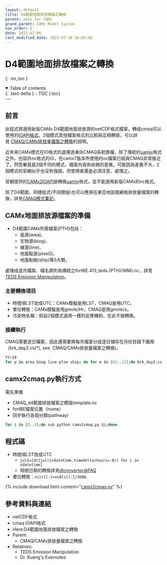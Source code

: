 ```yaml
---
layout: default
title: D4範圍地面排放檔案之轉換
parent: emis for CAMx
grand_parent: CAMx Model System
nav_order: 5
date: 2022-07-06
last_modified_date: 2022-07-18 16:02:02
---
```


# D4範圍地面排放檔案之轉換

{: .no_toc }

<details open markdown="block">
  <summary>
    Table of contents
  </summary>
  {: .text-delta }
- TOC
{:toc}
</details>
---

## 前言

此程式將適用新版CAMx D4範圍地面排放源的netCDF格式檔案，轉成cmaq可以使用的[IOAPI格式][ioapi]。2個模式其他檔案格式的比較與互相轉換，可以詳見 [CMAQ/CAMx排放量檔案之轉換](https://sinotec2.github.io/FAQ/2022/07/04/CAMx2IOapi.html)的說明。

近年來CAMx模式在IO格式的選擇逐漸向CMAQ系統靠攏，除了傳統的[uamiv][uamiv]格式之外，也容許nc格式的IO，在camx7版本所使用的nc檔案已經與CMAQ非常接近了。然而畢竟是2個不同的模式，檔案內容有些微的差異。可能因為差異不大，2個模式的官網似乎也沒有強調，但使用者還是必須注意、處理之。

官網提供的[CAMx2IOAPI][camx2ioapi]是轉換[uamiv][uamiv]格式，並不能適用新版CAMx的nc格式。

除了D4範圍，同樣程式(不同模版)也可以應用在東亞地區粗網格排放量檔案的轉換，詳見[CMAQ模式筆記][camx2cmaq@faq]。

## CAMx地面排放源檔案的準備

- D4範圍CAMx所需檔案{PTH}包括：
  - 面源(area)、
  - 生物源(biog)、
  - 線源(line)、
  - 地面點源(ptseG)、
  - 地面船舶(ship)等5大類，

處理成逐月檔案、檔名原則為傳統之fortBE.413_teds.{PTH}{MM}.nc，詳見[TEDS Emission Manipulation](https://sinotec2.github.io/Focus-on-Air-Quality/EmisProc/)。

### 主要轉換項目

- 時間項LST改成UTC：CAMx模擬是用LST，CMAQ是用UTC。
- 單位轉換：CAMx模擬是用gmole/Hr，CMAQ是用gmole/s。
- 污染物名稱：假設2個模式選用一樣的反應機制，在此不做轉換。

### 接續執行

CMAQ需要逐日檔案，因此還需要將每月檔案分成逐日儲存在月份目錄下備用（brk_day2.cs(*), see  CMAQ/CAMx排放量檔案之轉換)。

```bash
YY=19
for p in area biog line ptse ship; do for m in {01..12};do brk_day2.cs ${p}_TWN_3X3.${YY}${m}.nc;done;done
```

## camx2cmaq.py執行方式

需先準備

- CMAQ_d4範圍排放檔案之模版template.nc
- fortBE檔案位置（home）
- 同步執行各個分類(pathway)

```bash
for i in {0..4};do sub python camx2cmaq.py $i;done
```

## 程式碼

- 時間項LST改成UTC
  - `jul2=[dt2jul(i+datetime.timedelta(hours=-8)) for i in sdatetime]`
  - 時間日期的轉換詳見[dtconvertor@FAQ][dtconvertor]
- 單位轉換：`nc[v][:]=nc0[v][:]/3600.`

{% include download.html content="[camx2cmaq.py](https://github.com/sinotec2/cmaq_relatives/blob/master/emis/camx2cmaq.py)" %}

## 參考資料與連結

- netCDF格式
- cmaq IOAPI格式
- Here:D4範圍地面排放檔案之轉換
- Parent:
  - CMAQ/CAMx排放量檔案之轉換
- Relatives:
  - TEDS Emission Manipulation
  - <home>Dr. Kuang's Evernotes

[ioapi]: <https://sinotec2.github.io/Focus-on-Air-Quality/utilities/netCDF/ioapi/> "I/O API(Input/Output Applications Programming Interface)是美國環保署發展Models-3/EDSS時順帶產生的程式庫(cmascenter, I/O API concept)，用來快速存取NetCDF格式檔案，尤其對Fortran等高階語言而言，是非常必須之簡化程序。"
[camx2ioapi]: <https://camx-wp.azurewebsites.net/getmedia/camx2ioapi.8apr16_1.tgz> "CAMx2IOAPI converts CAMx input emission files and output average concentration and deposition files in Fortran binary format to netCDF formats following the Models3/IO-API convention. "
[uamiv]: <https://github.com/sinotec2/camxruns/wiki/CAMx(UAM)的檔案格式> "CAMx所有二進制 I / O文件的格式，乃是遵循早期UAM(城市空氣流域模型EPA，1990年）建立的慣例。 該二進制文件包含4筆不隨時間改變的表頭記錄，其後則為時間序列的數據記錄。詳見CAMx(UAM)的檔案格式"
[dtconvertor]: <https://sinotec2.github.io/Focus-on-Air-Quality/utilities/DateTime/dtconvertor/> "FAQ -> Utilities -> Dates and Times -> Datetime轉Julian day 及 Julian day轉Datetime"
[camx2cmaq@faq]: <https://sinotec2.github.io/Focus-on-Air-Quality/GridModels/EMIS/camx2cmaq/> "FAQ -> CMAQ模式 -> 地面排放檔案-> 地面排放檔案之轉換"
